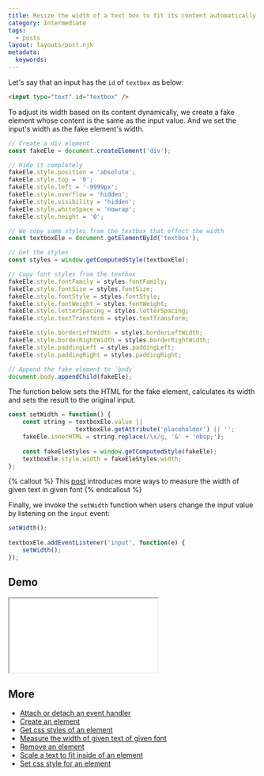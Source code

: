 ```yaml
---
title: Resize the width of a text box to fit its content automatically
category: Intermediate
tags:
  - posts
layout: layouts/post.njk
metadata:
  keywords:
---
```


Let's say that an input has the `id` of `textbox` as below:

```html
<input type="text" id="textbox" />
```

To adjust its width based on its content dynamically, we create a fake element whose content is the same as the input value. And we set the input's width as the fake element's width.

```js
// Create a div element
const fakeEle = document.createElement('div');

// Hide it completely
fakeEle.style.position = 'absolute';
fakeEle.style.top = '0';
fakeEle.style.left = '-9999px';
fakeEle.style.overflow = 'hidden';
fakeEle.style.visibility = 'hidden';
fakeEle.style.whiteSpace = 'nowrap';
fakeEle.style.height = '0';

// We copy some styles from the textbox that effect the width
const textboxEle = document.getElementById('textbox');

// Get the styles
const styles = window.getComputedStyle(textboxEle);

// Copy font styles from the textbox
fakeEle.style.fontFamily = styles.fontFamily;
fakeEle.style.fontSize = styles.fontSize;
fakeEle.style.fontStyle = styles.fontStyle;
fakeEle.style.fontWeight = styles.fontWeight;
fakeEle.style.letterSpacing = styles.letterSpacing;
fakeEle.style.textTransform = styles.textTransform;

fakeEle.style.borderLeftWidth = styles.borderLeftWidth;
fakeEle.style.borderRightWidth = styles.borderRightWidth;
fakeEle.style.paddingLeft = styles.paddingLeft;
fakeEle.style.paddingRight = styles.paddingRight;

// Append the fake element to `body`
document.body.appendChild(fakeEle);
```

The function below sets the HTML for the fake element, calculates its width and sets the result to the original input.

```js
const setWidth = function() {
    const string = textboxEle.value ||
                   textboxEle.getAttribute('placeholder') || '';
    fakeEle.innerHTML = string.replace(/\s/g, '&' + 'nbsp;');
    
    const fakeEleStyles = window.getComputedStyle(fakeEle);
    textboxEle.style.width = fakeEleStyles.width;
};
```

{% callout %}
This [post](/measure-the-width-of-given-text-of-given-font) introduces more ways to measure the width of given text in given font
{% endcallout %}

Finally, we invoke the `setWidth` function when users change the input value by listening on the `input` event:

```js
setWidth();
    
textboxEle.addEventListener('input', function(e) {
    setWidth();
});
```

## Demo

<iframe src='/demo/resize-the-width-of-a-text-box-to-fit-its-content-automatically/index.html'></iframe>

## More

* [Attach or detach an event handler](/attach-or-detach-an-event-handler)
* [Create an element](/create-an-element)
* [Get css styles of an element](/get-css-styles-of-an-element)
* [Measure the width of given text of given font](/measure-the-width-of-given-text-of-given-font)
* [Remove an element](/remove-an-element)
* [Scale a text to fit inside of an element](/scale-a-text-to-fit-inside-of-an-element)
* [Set css style for an element](/set-css-style-for-an-element)